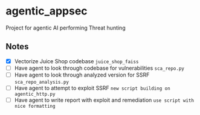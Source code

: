 # agentic_appsec
Project for agentic AI performing Threat hunting

## Notes
- [x] Vectorize Juice Shop codebase `juice_shop_faiss`
- [ ] Have agent to look through codebase for vulnerabilities `sca_repo.py`
- [ ] Have agent to look through analyzed version for SSRF `sca_repo_analysis.py`
- [ ] Have agent to attempt to exploit SSRF `new script building on agentic_http.py`
- [ ] Have agent to write report with exploit and remediation `use script with nice formatting`
